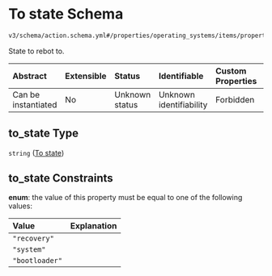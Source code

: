 # To state Schema

```txt
v3/schema/action.schema.yml#/properties/operating_systems/items/properties/steps/items/properties/actions/items/oneOf/18/properties/adb:reboot/properties/to_state
```

State to rebot to.

| Abstract            | Extensible | Status         | Identifiable            | Custom Properties | Additional Properties | Access Restrictions | Defined In                                                          |
| :------------------ | :--------- | :------------- | :---------------------- | :---------------- | :-------------------- | :------------------ | :------------------------------------------------------------------ |
| Can be instantiated | No         | Unknown status | Unknown identifiability | Forbidden         | Allowed               | none                | [device.schema.json*](../device.schema.json "open original schema") |

## to_state Type

`string` ([To state](device-properties-operating-systems-operating-system-properties-steps-step-properties-group-step-action-oneof-adbreboot-action-properties-adbreboot-action-properties-to-state.md))

## to_state Constraints

**enum**: the value of this property must be equal to one of the following values:

| Value          | Explanation |
| :------------- | :---------- |
| `"recovery"`   |             |
| `"system"`     |             |
| `"bootloader"` |             |
